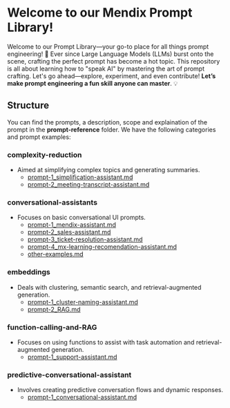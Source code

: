 # Welcome to our Mendix Prompt Library!
Welcome to our Prompt Library—your go-to place for all things prompt engineering! 🚀 Ever since Large Language Models (LLMs) burst onto the scene, crafting the perfect prompt has become a hot topic. This repository is all about learning how to "speak AI" by mastering the art of prompt crafting. Let's go ahead—explore, experiment, and even contribute! **Let’s make prompt engineering a fun skill anyone can master**. 💡

## Structure
You can find the prompts, a description, scope and explaination of the prompt in the **prompt-reference** folder. We have the following categories and prompt examples:

### complexity-reduction
- Aimed at simplifying complex topics and generating summaries.
  - [prompt-1_simplification-assistant.md](https://github.com/mendixlabs/smart-apps-prompt-library/blob/main/prompt-reference/complexity-reduction/prompt-1_simplification-assistant.md)
  - [prompt-2_meeting-transcript-assistant.md](https://github.com/mendixlabs/smart-apps-prompt-library/blob/main/prompt-reference/complexity-reduction/prompt-2_meeting-transcript-assistant.md)
 
### conversational-assistants
- Focuses on basic conversational UI prompts.
  - [prompt-1_mendix-assistant.md](https://github.com/mendixlabs/smart-apps-prompt-library/blob/main/prompt-reference/assistants/prompt-1_mendix-assistant.md)
  - [prompt-2_sales-assistant.md](https://github.com/mendixlabs/smart-apps-prompt-library/blob/main/prompt-reference/assistants/prompt-2_sales-assistant.md)
  - [prompt-3_ticket-resolution-assistant.md](https://github.com/mendixlabs/smart-apps-prompt-library/blob/main/prompt-reference/conversational-assistants/prompt-3_ticket-resolution-assistant.md)
  - [prompt-4_mx-learning-recomendation-assistant.md](https://github.com/mendixlabs/smart-apps-prompt-library/blob/main/prompt-reference/conversational-assistants/prompt-4_mx-learning-recomendation-assistant.md)
  - [other-examples.md](https://github.com/mendixlabs/smart-apps-prompt-library/blob/main/prompt-reference/conversational-assistants/other-examples.md)

### embeddings
- Deals with clustering, semantic search, and retrieval-augmented generation.
  - [prompt-1_cluster-naming-assistant.md](https://github.com/mendixlabs/smart-apps-prompt-library/blob/main/prompt-reference/embeddings/prompt-1_cluster-naming-assistant.md)
  - [prompt-2_RAG.md](https://github.com/mendixlabs/smart-apps-prompt-library/blob/main/prompt-reference/embeddings/prompt-2_RAG.md)

### function-calling-and-RAG
- Focuses on using functions to assist with task automation and retrieval-augmented generation.
  - [prompt-1_support-assistant.md](https://github.com/mendixlabs/smart-apps-prompt-library/blob/main/prompt-reference/function-calling-and-RAG/prompt-1_support-assistant.md)

### predictive-conversational-assistant
- Involves creating predictive conversation flows and dynamic responses.
  - [prompt-1_conversational-assistant.md](https://github.com/mendixlabs/smart-apps-prompt-library/blob/main/prompt-reference/predictive-conversational-assistant/prompt-1_conversational-assistant.md)
